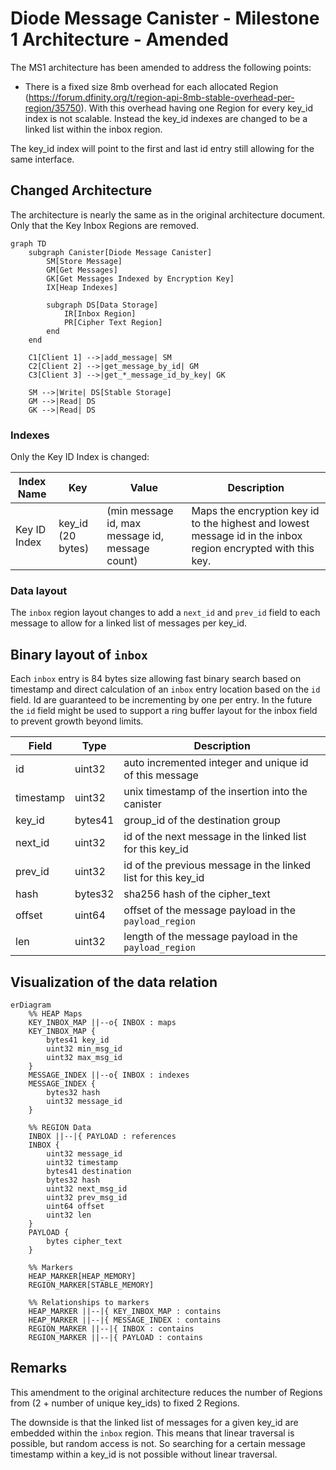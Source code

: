 # Diode Message Canister - Milestone 1 Architecture - Amended

The MS1 architecture has been amended to address the following points:

- There is a fixed size 8mb overhead for each allocated Region (https://forum.dfinity.org/t/region-api-8mb-stable-overhead-per-region/35750). With this overhead having one Region for every key_id index is not scalable. Instead the key_id indexes are changed to be a linked list within the inbox region.

The key_id index will point to the first and last id entry still allowing for the same interface. 

## Changed Architecture

The architecture is nearly the same as in the original architecture document. Only that the Key Inbox Regions are removed.

```mermaid
graph TD
    subgraph Canister[Diode Message Canister]
        SM[Store Message]
        GM[Get Messages]
        GK[Get Messages Indexed by Encryption Key]
        IX[Heap Indexes]

        subgraph DS[Data Storage]
            IR[Inbox Region]
            PR[Cipher Text Region]
        end
    end

    C1[Client 1] -->|add_message| SM
    C2[Client 2] -->|get_message_by_id| GM
    C3[Client 3] -->|get_*_message_id_by_key| GK

    SM -->|Write| DS[Stable Storage]
    GM -->|Read| DS
    GK -->|Read| DS
```

### Indexes

Only the Key ID Index is changed:

| Index Name | Key | Value | Description |
|------------|-----|-------|-------------|
| Key ID Index | key_id (20 bytes) | (min message id, max message id, message count) | Maps the encryption key id to the highest and lowest message id in the inbox region encrypted with this key. |

### Data layout

The `inbox` region layout changes to add a `next_id` and `prev_id` field to each message to allow for a linked list of messages per key_id.

## Binary layout of `inbox`

Each `inbox` entry is 84 bytes size allowing fast binary search based on timestamp and direct calculation
of an `inbox` entry location based on the `id` field. Id are guaranteed to be incrementing by one per entry.
In the future the `id` field might be used to support a ring buffer layout for the inbox field to prevent
growth beyond limits.

| Field       | Type    | Description                                                         |
| ----------- | ------- | ------------------------------------------------------------------- |
| id          | uint32  | auto incremented integer and unique id of this message              |
| timestamp   | uint32  | unix timestamp of the insertion into the canister                   |
| key_id      | bytes41 | group_id of the destination group                                   |
| next_id     | uint32  | id of the next message in the linked list for this key_id           |
| prev_id     | uint32  | id of the previous message in the linked list for this key_id       |
| hash        | bytes32 | sha256 hash of the cipher_text                                      |
| offset      | uint64  | offset of the message payload in the `payload_region`               |
| len         | uint32  | length of the message payload in the `payload_region`               |


## Visualization of the data relation

```mermaid
erDiagram
    %% HEAP Maps
    KEY_INBOX_MAP ||--o{ INBOX : maps
    KEY_INBOX_MAP {
        bytes41 key_id
        uint32 min_msg_id
        uint32 max_msg_id
    }
    MESSAGE_INDEX ||--o{ INBOX : indexes
    MESSAGE_INDEX {
        bytes32 hash
        uint32 message_id
    }

    %% REGION Data
    INBOX ||--|{ PAYLOAD : references
    INBOX {
        uint32 message_id
        uint32 timestamp
        bytes41 destination
        bytes32 hash
        uint32 next_msg_id
        uint32 prev_msg_id
        uint64 offset
        uint32 len
    }
    PAYLOAD {
        bytes cipher_text
    }

    %% Markers
    HEAP_MARKER[HEAP_MEMORY]
    REGION_MARKER[STABLE_MEMORY]

    %% Relationships to markers
    HEAP_MARKER ||--|{ KEY_INBOX_MAP : contains
    HEAP_MARKER ||--|{ MESSAGE_INDEX : contains
    REGION_MARKER ||--|{ INBOX : contains
    REGION_MARKER ||--|{ PAYLOAD : contains
```

## Remarks

This amendment to the original architecture reduces the number of Regions from (2 + number of unique key_ids) to fixed 2 Regions. 

The downside is that the linked list of messages for a given key_id are embedded within the `inbox` region. This means that linear traversal is possible, but random access is not. So searching for a certain message timestamp within a key_id is not possible without linear traversal.